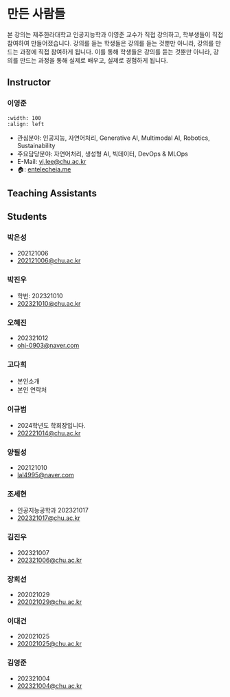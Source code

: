 # 만든 사람들

본 강의는 제주한라대학교 인공지능학과 이영준 교수가 직접 강의하고, 학부생들이 직접 참여하여 만들어졌습니다. 강의를 듣는 학생들은 강의를 듣는 것뿐만 아니라, 강의를 만드는 과정에 직접 참여하게 됩니다. 이를 통해 학생들은 강의를 듣는 것뿐만 아니라, 강의를 만드는 과정을 통해 실제로 배우고, 실제로 경험하게 됩니다.

## Instructor

### 이영준

```{image} https://entelecheia.me/assets/img/profile-200x220.jpeg
:width: 100
:align: left
```

- 관심분야: 인공지능, 자연어처리, Generative AI, Multimodal AI, Robotics, Sustainability
- 주요담당분야: 자연어처리, 생성형 AI, 빅데이터, DevOps & MLOps
- E-Mail: [yj.lee@chu.ac.kr](mailto:yj.lee@chu.ac.kr)
- 🏠: [entelecheia.me](https://entelecheia.me)

## Teaching Assistants

## Students

### 박은성

- 202121006
- 202121006@chu.ac.kr

### 박진우

- 학번: 202321010
- 202321010@chu.ac.kr

### 오혜진

- 202321012
- ohj-0903@naver.com

### 고다희

- 본인소개
- 본인 연락처

### 이규범

- 2024학년도 학회장입니다.
- 202221014@chu.ac.kr

### 양필성

- 202121010
- lal4995@naver.com

### 조세현

- 인공지능공학과 202321017
- 202321017@chu.ac.kr

### 김진우

- 202321007
- 202321006@chu.ac.kr

### 장희선

- 202021029
- 202021029@chu.ac.kr

### 이대건

- 202021025
- 202021025@chu.ac.kr

### 김영준

- 202321004
- 202321004@chu.ac.kr
